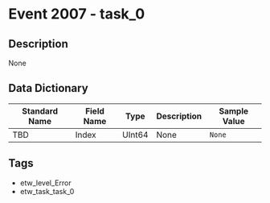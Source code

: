 # Event 2007 - task_0

## Description
None

## Data Dictionary
|Standard Name|Field Name|Type|Description|Sample Value|
|---|---|---|---|---|
|TBD|Index|UInt64|None|`None`|

## Tags
* etw_level_Error
* etw_task_task_0
